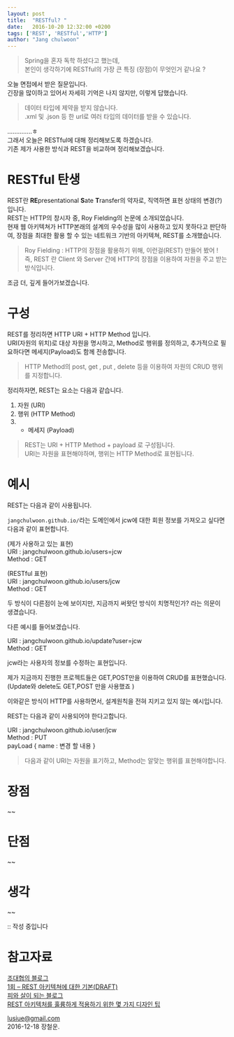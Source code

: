 ```yaml
---
layout: post
title:  "RESTful? "
date:   2016-10-20 12:32:00 +0200
tags: ['REST', 'RESTful','HTTP']
author: "Jang chulwoon"
---
```


> Spring을 혼자 독학 하셨다고 했는데,    
> 본인이 생각하기에 RESTful의 가장 큰 특징 (장점)이 무엇인거 같나요 ?   

오늘 면접에서 받은 질문입니다.    
긴장을 많이하고 있어서 자세히 기억은 나지 않지만, 이렇게 답했습니다.       
    
> 데이터 타입에 제약을 받지 않습니다.      
> .xml 및 .json 등 한 url로 여러 타입의 데이터를 받을 수 있습니다.      

..............ㅎ    
그래서 오늘은 RESTful에 대해 정리해보도록 하겠습니다.    
기존 제가 사용한 방식과 REST을 비교하며 정리해보겠습니다.     

# RESTful 탄생     
     
REST란 **RE**presentational **S**ate **T**ransfer의 약자로, 직역하면 표현 상태의 변경(?)입니다.    
REST는 HTTP의 창시자 중, Roy Fielding의 논문에 소개되었습니다.     
현재 웹 아키텍쳐가 HTTP본래의 설계의 우수성을 많이 사용하고 있지 못하다고 판단하여, 장점을 최대한 활용 할 수 있는 네트워크 기반의 아키텍쳐, REST를 소개했습니다.       
    

>  Roy Fielding : HTTP의 장점을 활용하기 위해, 이런걸(REST) 만들어 봤어 !      
> 즉,  REST 란 Client 와 Server 간에 HTTP의 장점을 이용하여 자원을 주고 받는 방식입니다.     

조금 더, 깊게 들어가보겠습니다.    

# 구성    

REST를 정리하면 HTTP URI + HTTP Method 입니다.    
URI(자원의 위치)로 대상 자원을 명시하고, Method로 행위를 정의하고, 추가적으로 필요하다면 메세지(Payload)도 함께 전송합니다.     

> HTTP Method의 post, get , put , delete 등을 이용하여 자원의 CRUD 행위를 지정합니다.  

정리하자면,  REST는 요소는 다음과 같습니다.    
1. 자원 (URI)   
2. 행위 (HTTP Method)   
3. + 메세지 (Payload)       

> REST는 URI + HTTP Method + payload 로 구성됩니다.    
> URI는 자원을 표현해야하며, 행위는 HTTP Method로 표현됩니다.      
  

     
# 예시       

REST는 다음과 같이 사용됩니다.   
     
`jangchulwoon.github.io/`라는 도메인에서 jcw에 대한 회원 정보를 가져오고 싶다면 다음과 같이 표현합니다.     

(제가 사용하고 있는 표현)   
URI :  jangchulwoon.github.io/users=jcw    
Method : GET  

(RESTful 표현)     
URI :  jangchulwoon.github.io/users/jcw     
Method : GET 


두 방식이 다른점이 눈에 보이지만, 지금까지 써왓던 방식이 치명적인가? 라는 의문이 생겼습니다.     
    
다른 예시를 들어보겠습니다.   

URI :  jangchulwoon.github.io/update?user=jcw      
Method : GET   

jcw라는 사용자의 정보를 수정하는 표현입니다.    
     
제가 지금까지 진행한 프로젝트들은 GET,POST만을 이용하여 CRUD를 표현했습니다.    
(Update와 delete도 GET,POST 만을 사용했죠 ) 

이와같은 방식이 HTTP를 사용하면서, 설계원칙을 전혀 지키고 있지 않는 예시입니다.    

REST는 다음과 같이 사용되어야 한다고합니다.   
   
URI :  jangchulwoon.github.io/user/jcw      
Method : PUT   
payLoad  {
	name : 변경 할 내용 
}    

> 다음과 같이 URI는 자원을 표기하고, Method는 알맞는 행위를 표현해야합니다.     

 

    
	  
# 장점   
~~

# 단점    
~~
# 생각   
~~


:: 작성 중입니다 






# 참고자료     

[조대협의 블로그](http://bcho.tistory.com/953)        
[1회 – REST 아키텍쳐에 대한 기본(DRAFT)](http://bcho.tistory.com/m/321)   
[피와 살이 되는 블로그](http://sonim1.tistory.com/105)   
[REST 아키텍처를 훌륭하게 적용하기 위한 몇 가지 디자인 팁](https://spoqa.github.io/2012/02/27/rest-introduction.html)
    


 
lusiue@gmail.com    
2016-12-18 장철운. 
